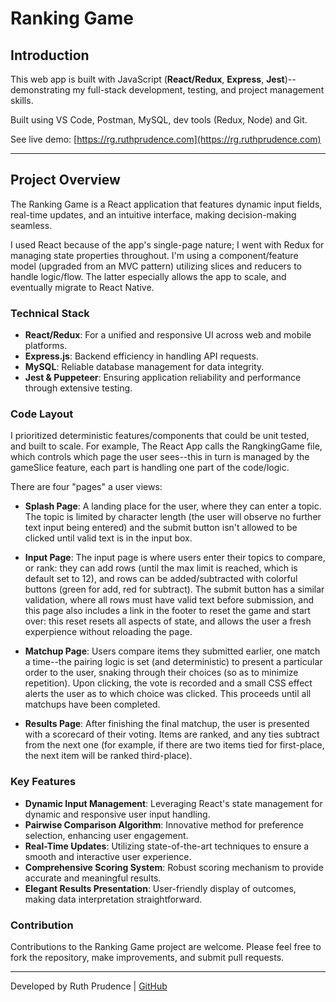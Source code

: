 # Ranking Game

## Introduction

This web app is built with JavaScript (**React/Redux**, **Express**, **Jest**)--demonstrating my full-stack development, testing, and project management skills.

Built using VS Code, Postman, MySQL, dev tools (Redux, Node) and Git.

See live demo: [https://rg.ruthprudence.com](https://rg.ruthprudence.com)

---

## Project Overview

The Ranking Game is a React application that features dynamic input fields, real-time updates, and an intuitive interface, making decision-making seamless.

I used React because of the app's single-page nature; I went with Redux for managing state properties throughout. I'm using a component/feature model (upgraded from an MVC pattern) utilizing slices and reducers to handle logic/flow. The latter especially allows the app to scale, and eventually migrate to React Native.

### Technical Stack

- **React/Redux**: For a unified and responsive UI across web and mobile platforms.
- **Express.js**: Backend efficiency in handling API requests.
- **MySQL**: Reliable database management for data integrity.
- **Jest & Puppeteer**: Ensuring application reliability and performance through extensive testing.

### Code Layout

I prioritized deterministic features/components that could be unit tested, and built to scale. For example, The React App calls the RangkingGame file, which controls which page the user sees--this in turn is managed by the gameSlice feature, each part is handling one part of the code/logic.

There are four "pages" a user views:

- **Splash Page**: A landing place for the user, where they can enter a topic. The topic is limited by character length (the user will observe no further text input being entered) and the submit button isn't allowed to be clicked until valid text is in the input box.

- **Input Page**: The input page is where users enter their topics to compare, or rank: they can add rows (until the max limit is reached, which is default set to 12), and rows can be added/subtracted with colorful buttons (green for add, red for subtract). The submit button has a similar validation, where all rows must have valid text before submission, and this page also includes a link in the footer to reset the game and start over: this reset resets all aspects of state, and allows the user a fresh experpience without reloading the page.

- **Matchup Page**: Users compare items they submitted earlier, one match a time--the pairing logic is set (and deterministic) to present a particular order to the user, snaking through their choices (so as to minimize repetition). Upon clicking, the vote is recorded and a small CSS effect alerts the user as to which choice was clicked. This proceeds until all matchups have been completed.

- **Results Page**: After finishing the final matchup, the user is presented with a scorecard of their voting. Items are ranked, and any ties subtract from the next one (for example, if there are two items tied for first-place, the next item will be ranked third-place).

### Key Features

- **Dynamic Input Management**: Leveraging React's state management for dynamic and responsive user input handling.
- **Pairwise Comparison Algorithm**: Innovative method for preference selection, enhancing user engagement.
- **Real-Time Updates**: Utilizing state-of-the-art techniques to ensure a smooth and interactive user experience.
- **Comprehensive Scoring System**: Robust scoring mechanism to provide accurate and meaningful results.
- **Elegant Results Presentation**: User-friendly display of outcomes, making data interpretation straightforward.


### Contribution

Contributions to the Ranking Game project are welcome. Please feel free to fork the repository, make improvements, and submit pull requests.

---

Developed by Ruth Prudence | [GitHub](https://github.com/ruthprudence/ranking-game)
